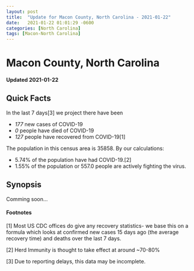 ```yaml
---
layout: post
title:  "Update for Macon County, North Carolina - 2021-01-22"
date:   2021-01-22 01:01:29 -0600
categories: [North Carolina]
tags: [Macon-North Carolina]
---
```


# Macon County, North Carolina
#### Updated 2021-01-22

## Quick Facts

In the last 7 days[3] we project there have been
- *177* new cases of COVID-19
- *0* people have died of COVID-19
- *127* people have recovered from COVID-19[1]

The population in this census area is 35858. By our calculations:
- 5.74% of the population have had COVID-19.[2]
- 1.55% of the population or 557.0 people are actively fighting the virus.

## Synopsis

Comming soon...


#### Footnotes

[1] Most US CDC offices do give any recovery statistics- we base this on a formula which looks at confirmed new cases
15 days ago (the average recovery time) and deaths over the last 7 days.

[2] Herd Immunity is thought to take effect at around ~70-80%

[3] Due to reporting delays, this data may be incomplete.
 
    